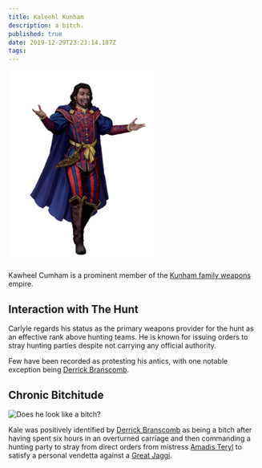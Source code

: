 ```yaml
---
title: Kaleehl Kunham
description: a bitch.
published: true
date: 2019-12-29T23:23:14.187Z
tags: 
---
```


<img src="https://raw.githubusercontent.com/halomademeapc/neeark-content/master/assets/people/kaleehl.png" style="max-width: 300px" alt="Kaleehl Kunham, a bitch" />

Kawheel Cumham is a prominent member of the [Kunham family weapons](/factions/kunham-weapons) empire.  

## Interaction with The Hunt
Carlyle regards his status as the primary weapons provider for the hunt as an effective rank above hunting teams.  He is known for issuing orders to stray hunting parties despite not carrying any official authority.  

Few have been recorded as protesting his antics, with one notable exception being [Derrick Branscomb](/people/derrick-branscomb).

## Chronic Bitchitude
![Does he look like a bitch?](https://media.giphy.com/media/upKWoKaC7YpKE/source.gif)

Kale was positively identified by [Derrick Branscomb](/people/derrick-branscomb) as being a bitch after having spent six hours in an overturned carriage and then commanding a hunting party to stray from direct orders from mistress [Amadis Teryl](/people/amadis-teryl) to satisfy a personal vendetta against a  [Great Jaggi](https://www.dandwiki.com/wiki/Jaggi_(5e_Creature)).